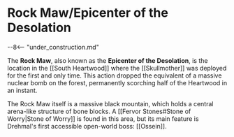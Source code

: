 # Rock Maw/Epicenter of the Desolation

--8<-- "under_construction.md"

The **Rock Maw**, also known as the **Epicenter of the Desolation**, is the location in the [[South Heartwood]] where the [[Skullmother]] was deployed for the first and only time. This action dropped the equivalent of a massive nuclear bomb on the forest, permanently scorching half of the Heartwood in an instant.

The Rock Maw itself is a massive black mountain, which holds a central arena-like structure of bone blocks. A [[Fervor Stones#Stone of Worry|Stone of Worry]] is found in this area, but its main feature is Drehmal's first accessible open-world boss: [[Ossein]].